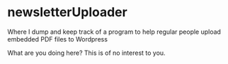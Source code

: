 # newsletterUploader
Where I dump and keep track of a program to help regular people upload embedded PDF files to Wordpress

What are you doing here? This is of no interest to you.
